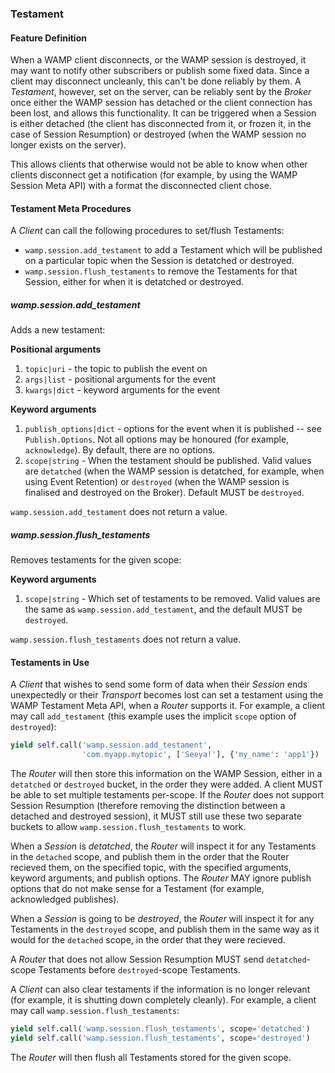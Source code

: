 ### Testament

#### Feature Definition

When a WAMP client disconnects, or the WAMP session is destroyed, it may want to notify other subscribers or publish some fixed data.
Since a client may disconnect uncleanly, this can't be done reliably by them.
A *Testament*, however, set on the server, can be reliably sent by the *Broker* once either the WAMP session has detached or the client connection has been lost, and allows this functionality.
It can be triggered when a Session is either detached (the client has disconnected from it, or frozen it, in the case of Session Resumption) or destroyed (when the WAMP session no longer exists on the server).

This allows clients that otherwise would not be able to know when other clients disconnect get a notification (for example, by using the WAMP Session Meta API) with a format the disconnected client chose.

#### Testament Meta Procedures

A *Client* can call the following procedures to set/flush Testaments:

* `wamp.session.add_testament` to add a Testament which will be published on a particular topic when the Session is detatched or destroyed.
* `wamp.session.flush_testaments` to remove the Testaments for that Session, either for when it is detatched or destroyed.

##### wamp.session.add_testament

Adds a new testament:

**Positional arguments**

1. `topic|uri` - the topic to publish the event on
2. `args|list` - positional arguments for the event
3. `kwargs|dict` - keyword arguments for the event

**Keyword arguments**

1. `publish_options|dict` - options for the event when it is published -- see `Publish.Options`. Not all options may be honoured (for example, `acknowledge`). By default, there are no options.
2. `scope|string` - When the testament should be published. Valid values are `detatched` (when the WAMP session is detatched, for example, when using Event Retention) or `destroyed` (when the WAMP session is finalised and destroyed on the Broker). Default MUST be `destroyed`.

`wamp.session.add_testament` does not return a value.

##### wamp.session.flush_testaments

Removes testaments for the given scope:

**Keyword arguments**

1. `scope|string` - Which set of testaments to be removed. Valid values are the same as `wamp.session.add_testament`, and the default MUST be `destroyed`.

`wamp.session.flush_testaments` does not return a value.

#### Testaments in Use

A *Client* that wishes to send some form of data when their *Session* ends unexpectedly or their *Transport* becomes lost can set a testament using the WAMP Testament Meta API, when a *Router* supports it.
For example, a client may call `add_testament` (this example uses the implicit `scope` option of `destroyed`):

```python
yield self.call('wamp.session.add_testament',
                'com.myapp.mytopic', ['Seeya!'], {'my_name': 'app1'})
```

The *Router* will then store this information on the WAMP Session, either in a `detatched` or `destroyed` bucket, in the order they were added.
A client MUST be able to set multiple testaments per-scope.
If the *Router* does not support Session Resumption (therefore removing the distinction between a detached and destroyed session), it MUST still use these two separate buckets to allow `wamp.session.flush_testaments` to work.

When a *Session* is *detatched*, the *Router* will inspect it for any Testaments in the `detached` scope, and publish them in the order that the Router recieved them, on the specified topic, with the specified arguments, keyword arguments, and publish options.
The *Router* MAY ignore publish options that do not make sense for a Testament (for example, acknowledged publishes).

When a *Session* is going to be *destroyed*, the *Router* will inspect it for any Testaments in the `destroyed` scope, and publish them in the same way as it would for the `detached` scope, in the order that they were recieved.

A *Router* that does not allow Session Resumption MUST send `detatched`-scope Testaments before `destroyed`-scope Testaments.

A *Client* can also clear testaments if the information is no longer relevant (for example, it is shutting down completely cleanly).
For example, a client may call `wamp.session.flush_testaments`:

```python
yield self.call('wamp.session.flush_testaments', scope='detatched')
yield self.call('wamp.session.flush_testaments', scope='destroyed')
```

The *Router* will then flush all Testaments stored for the given scope.
